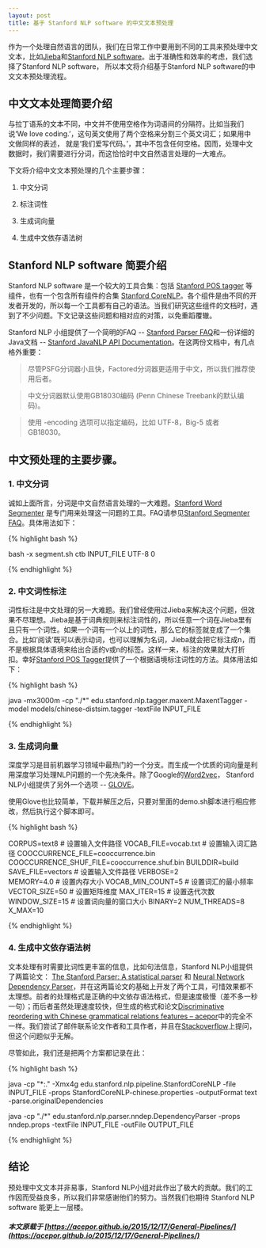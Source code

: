 ```yaml
---
layout: post
title: 基于 Stanford NLP software 的中文文本预处理
---
```


作为一个处理自然语言的团队，我们在日常工作中要用到不同的工具来预处理中文文本，比如[Jieba](https://github.com/fxsjy/jieba)和[Stanford NLP software](http://nlp.stanford.edu/software/)。出于准确性和效率的考虑，我们选择了Stanford NLP software， 所以本文将介绍基于Stanford NLP software的中文文本预处理流程。

## 中文文本处理简要介绍

与拉丁语系的文本不同，中文并不使用空格作为词语间的分隔符。比如当我们说‘We love coding.’，这句英文使用了两个空格来分割三个英文词汇；如果用中文做同样的表述， 就是‘我们爱写代码。’，其中不包含任何空格。因而，处理中文数据时，我们需要进行分词，而这恰恰时中文自然语言处理的一大难点。

下文将介绍中文文本预处理的几个主要步骤：

1. 中文分词

2. 标注词性

3. 生成词向量

4. 生成中文依存语法树

## Stanford NLP software 简要介绍

Stanford NLP software 是一个较大的工具合集：包括 [Stanford POS tagger](nlp.stanford.edu/software/tagger.shtml) 等组件，也有一个包含所有组件的合集 [Stanford CoreNLP](stanfordnlp.github.io/CoreNLP/)。各个组件是由不同的开发者开发的，所以每一个工具都有自己的语法。当我们研究这些组件的文档时，遇到了不少问题。下文记录这些问题和相对应的对策，以免重蹈覆辙。

Stanford NLP 小组提供了一个简明的FAQ -- [Stanford Parser FAQ](http://nlp.stanford.edu/software/parser-faq.shtml)和一份详细的Java文档 -- [Stanford JavaNLP API Documentation](http://nlp.stanford.edu/nlp/javadoc/javanlp/overview-summary.html)。在这两份文档中，有几点格外重要：

> 尽管PSFG分词器小且快，Factored分词器更适用于中文，所以我们推荐使用后者。

> 中文分词器默认使用GB18030编码 (Penn Chinese Treebank的默认编码)。

> 使用 -encoding 选项可以指定编码，比如 UTF-8，Big-5 或者 GB18030。

## 中文预处理的主要步骤。

### 1. 中文分词

诚如上面所言，分词是中文自然语言处理的一大难题。[Stanford Word Segmenter](http://nlp.stanford.edu/software/segmenter.shtml) 是专门用来处理这一问题的工具。FAQ请参见[Stanford Segmenter FAQ](http://nlp.stanford.edu/software/segmenter-faq.shtml)。具体用法如下：

{% highlight bash %}

bash -x segment.sh ctb INPUT_FILE UTF-8 0

{% endhighlight %}

### 2. 中文词性标注

词性标注是中文处理的另一大难题。我们曾经使用过Jieba来解决这个问题，但效果不尽理想。Jieba是基于词典规则来标注词性的，所以任意一个词在Jieba里有且只有一个词性。如果一个词有一个以上的词性，那么它的标签就变成了一个集合。比如‘阅读’既可以表示动词，也可以理解为名词，Jieba就会把它标注成n，而不是根据具体语境来给出合适的v或n的标签。这样一来，标注的效果就大打折扣。幸好[Stanford POS Tagger](http://nlp.stanford.edu/software/tagger.shtml)提供了一个根据语境标注词性的方法。具体用法如下：

{% highlight bash %}

java -mx3000m -cp "./*" edu.stanford.nlp.tagger.maxent.MaxentTagger -model models/chinese-distsim.tagger -textFile INPUT_FILE

{% endhighlight %}

### 3. 生成词向量

深度学习是目前机器学习领域中最热门的一个分支。而生成一个优质的词向量是利用深度学习处理NLP问题的一个先决条件。除了Google的[Word2vec](https://code.google.com/p/word2vec/)， Stanford NLP小组提供了另外一个选项 -- [GLOVE](nlp.stanford.edu/projects/glove)。

使用Glove也比较简单，下载并解压之后，只要对里面的demo.sh脚本进行相应修改，然后执行这个脚本即可。

{% highlight bash %}

CORPUS=text8                                    # 设置输入文件路径
VOCAB_FILE=vocab.txt                            # 设置输入词汇路径
COOCCURRENCE_FILE=cooccurrence.bin              
COOCCURRENCE_SHUF_FILE=cooccurrence.shuf.bin
BUILDDIR=build
SAVE_FILE=vectors                               # 设置输入文件路径
VERBOSE=2           
MEMORY=4.0                                      # 设置内存大小
VOCAB_MIN_COUNT=5                               # 设置词汇的最小频率
VECTOR_SIZE=50                                  # 设置矩阵维度
MAX_ITER=15                                     # 设置迭代次数
WINDOW_SIZE=15                                  # 设置词向量的窗口大小
BINARY=2
NUM_THREADS=8
X_MAX=10

{% endhighlight %}

### 4. 生成中文依存语法树

文本处理有时需要比词性更丰富的信息，比如句法信息，Stanford NLP小组提供了两篇论文： [The Stanford Parser: A statistical parser](http://nlp.stanford.edu/software/lex-parser.shtml) 和 [Neural Network Dependency Parser](http://nlp.stanford.edu/software/nndep.shtml)，并在这两篇论文的基础上开发了两个工具，可惜效果都不太理想。前者的处理格式是正确的中文依存语法格式，但是速度极慢（差不多一秒一句）；而后者虽然处理速度较快，但生成的格式和论文[Discriminative reordering with Chinese grammatical relations features – acepor](http://www.aclweb.org/anthology/W09-2307)中的完全不一样。我们尝试了邮件联系论文作者和工具作者，并且在[Stackoverflow](https://stackoverflow.com/questions/33294148/how-to-use-nndep-parser-in-stanford-parser-to-process-chinese-data)上提问，但这个问题似乎无解。

尽管如此，我们还是把两个方案都记录在此：

{% highlight bash %}

java -cp "*:." -Xmx4g edu.stanford.nlp.pipeline.StanfordCoreNLP -file INPUT_FILE -props StanfordCoreNLP-chinese.properties -outputFormat text -parse.originalDependencies

java -cp "./*" edu.stanford.nlp.parser.nndep.DependencyParser -props nndep.props -textFile INPUT_FILE -outFile OUTPUT_FILE

{% endhighlight %}

## 结论

预处理中文文本并非易事，Stanford NLP小组对此作出了极大的贡献。我们的工作因而受益良多，所以我们非常感谢他们的努力。当然我们也期待 Stanford NLP software 能更上一层楼。

##### 本文原载于 [https://acepor.github.io/2015/12/17/General-Pipelines/](https://acepor.github.io/2015/12/17/General-Pipelines/)
